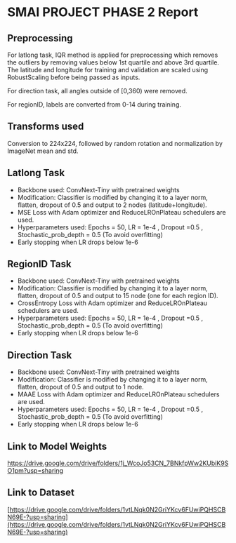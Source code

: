 # SMAI PROJECT PHASE 2 Report
## Preprocessing
For latlong task, IQR method is applied for preprocessing which removes the outliers by removing values below 1st quartile and above 3rd quartile. The latitude and longitude for training and validation are scaled using RobustScaling before being passed as inputs. 

For direction task, all angles outside of [0,360) were removed.

For regionID, labels are converted from 0-14 during training.

## Transforms used
Conversion to 224x224, followed by random rotation and normalization by ImageNet mean and std.

## Latlong Task
- Backbone used: ConvNext-Tiny with pretrained weights
- Modification: Classifier is modified by changing it to a layer norm, flatten, dropout of 0.5 and output to 2 nodes (latitude+longitude).
- MSE Loss with Adam optimizer and ReduceLROnPlateau schedulers are used.
- Hyperparameters used: Epochs = 50, LR = 1e-4 , Dropout =0.5 , Stochastic_prob_depth = 0.5 (To avoid overfitting)
- Early stopping when LR drops below 1e-6

## RegionID Task
- Backbone used: ConvNext-Tiny with pretrained weights
- Modification: Classifier is modified by changing it to a layer norm, flatten, dropout of 0.5 and output to 15 node (one for each region ID).
- CrossEntropy Loss with Adam optimizer and ReduceLROnPlateau schedulers are used.
- Hyperparameters used: Epochs = 50, LR = 1e-4 , Dropout =0.5 , Stochastic_prob_depth = 0.5 (To avoid overfitting)
- Early stopping when LR drops below 1e-6

## Direction Task
- Backbone used: ConvNext-Tiny with pretrained weights
- Modification: Classifier is modified by changing it to a layer norm, flatten, dropout of 0.5 and output to 1 node.
- MAAE Loss with Adam optimizer and ReduceLROnPlateau schedulers are used.
- Hyperparameters used: Epochs = 50, LR = 1e-4 , Dropout =0.5 , Stochastic_prob_depth = 0.5 (To avoid overfitting)
- Early stopping when LR drops below 1e-6


## Link to Model Weights
[https://drive.google.com/drive/folders/1j_WcoJo53CN_7BNkfpWw2KUbiK9SO1pm?usp=sharing ](https://drive.google.com/drive/folders/171x8YmkyWHHWd6qQYW2Hr8iiDowahNCd?usp=sharing)


## Link to Dataset
[https://drive.google.com/drive/folders/1vtLNqk0N2GriYKcv6FUwiPQHSCBN69E-?usp=sharing](https://drive.google.com/drive/folders/1vtLNqk0N2GriYKcv6FUwiPQHSCBN69E-?usp=sharing)

